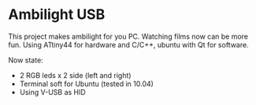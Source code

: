 Ambilight USB
=============

This project makes ambilight for you PC. Watching films now can be more fun. 
Using ATtiny44 for hardware and C/C++, ubuntu with Qt for software.

Now state:

* 2 RGB leds x 2 side (left and right)
* Terminal soft for Ubuntu (tested in 10.04)
* Using V-USB as HID

